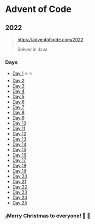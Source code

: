 # Advent of Code
## 2022
> https://adventofcode.com/2022
> 
> Solved in Java 

### Days
 - [Day 1](src/D1/Day1.java) :star: :star:
 - [Day 2](src/D2/Day2.java)
 - [Day 3](src/D3/Day3.java)
 - [Day 4](src/D4/Day4.java)
 - [Day 5](src/D4/Day4.java)
 - [Day 6](src/D6/Day6.java)
 - [Day 7](src/D7/Day7.java)
 - [Day 8](src/D8/Day8.java)
 - [Day 9](src/D9/Day9.java)
 - [Day 10](src/D10/Day10.java)
 - [Day 11](src/D11/Day11.java)
 - [Day 12](src/D12/Day12.java)
 - [Day 13](src/D13/Day13.java)
 - [Day 14](src/D14/Day14.java)
 - [Day 15](src/D15/Day15.java)
 - [Day 16](src/D16/Day16.java)
 - [Day 17](src/D17/Day17.java)
 - [Day 18](src/D18/Day18.java)
 - [Day 19](src/D19/Day19.java)
 - [Day 20](src/D20/Day20.java)
 - [Day 21](src/D21/Day21.java)
 - [Day 22](src/D22/Day22.java)
 - [Day 23](src/D23/Day23.java)
 - [Day 24](src/D24/Day24.java)
 - [Day 25](src/D25/Day25.java)
                                

### ¡Merry Christmas to everyone! :christmas_tree: :gift: